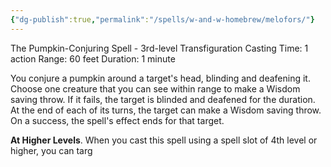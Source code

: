```yaml
---
{"dg-publish":true,"permalink":"/spells/w-and-w-homebrew/melofors/"}
---
```


The Pumpkin-Conjuring Spell - 3rd-level Transfiguration 
Casting Time: 1 action 
Range: 60 feet 
Duration: 1 minute 

You conjure a pumpkin around a target's head, blinding and deafening it. Choose one creature that you can see within range to make a Wisdom saving throw. If it fails, the target is blinded and deafened for the duration. At the end of each of its turns, the target can make a Wisdom saving throw. On a success, the spell's effect ends for that target. 

**At Higher Levels**. When you cast this spell using a spell slot of 4th level or higher, you can targ